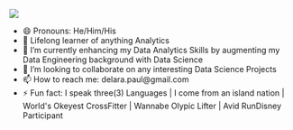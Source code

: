  
 
 <a href="https://www.buymeacoffee.com/xopaulox" target="_blank"><img src="https://img.shields.io/badge/Buy_Me_A_Coffee-FFDD00?style=for-the-badge&logo=buy-me-a-coffee&logoColor=black" target="_blank"></a>

 <div align= "left">
 <ul>
  <li> 😄 Pronouns: He/Him/His </li>
  <li> 🧠 Lifelong learner of anything Analytics </li>
  <li> 🌱 I’m currently enhancing my Data Analytics Skills by augmenting my Data Engineering background with Data Science  </li>
  <li> 👯 I’m looking to collaborate on any interesting Data Science Projects </li>
  <li> 📫 How to reach me: delara.paul@gmail.com </li>
  <li> ⚡ Fun fact: I speak three(3) Languages | I come from an island nation | World's Okeyest CrossFitter | Wannabe Olypic Lifter | Avid RunDisney Participant  </li>
 </ul>

<!---
iamxopaulox/iamxopaulox is a ✨ special ✨ repository because its `README.md` (this file) appears on your GitHub profile.
You can click the Preview link to take a look at your changes.
--->
